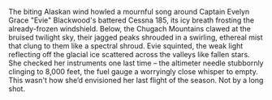 The biting Alaskan wind howled a mournful song around Captain Evelyn Grace "Evie" Blackwood's battered Cessna 185, its icy breath frosting the already-frozen windshield.  Below, the Chugach Mountains clawed at the bruised twilight sky, their jagged peaks shrouded in a swirling, ethereal mist that clung to them like a spectral shroud.  Evie squinted, the weak light reflecting off the glacial ice scattered across the valleys like fallen stars.  She checked her instruments one last time – the altimeter needle stubbornly clinging to 8,000 feet, the fuel gauge a worryingly close whisper to empty.  This wasn't how she’d envisioned her last flight of the season.  Not by a long shot.
